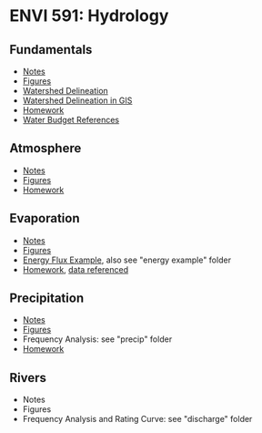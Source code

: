 # ENVI 591: Hydrology

## Fundamentals
- [Notes](https://duq.box.com/s/xtufnmfm20g76vb4w7g9qy22v3rq2saw)  
- [Figures](https://duq.box.com/s/pu7ohsiu4y575zkq7qatgzw8vj42ymk7)  
- [Watershed Delineation](https://duq.box.com/s/0x11y186t6yvj4xji8z2h8drtfbhnyj0)  
- [Watershed Delineation in GIS](https://youtu.be/F94SdRL80Rs)  
- [Homework](https://duq.box.com/s/cxqi7c8f9jfs590ehk3j47mamb7nmyzj)  
- [Water Budget References](https://duq.box.com/s/sfv8xjdkhphkeveyc7pwdjs92uf5shn3)  

## Atmosphere  
- [Notes](https://duq.box.com/s/26pxfk3sjrb6rvm8rxdimoz7fp5qhjbm)  
- [Figures](https://duq.box.com/s/joz8wl82a0lf623fayeecvjfw9kanhea)  
- [Homework](https://duq.box.com/s/nkik2xkupvqbskvkptdlfvsu7gv9xaxt)  

## Evaporation  
- [Notes](https://duq.box.com/s/1t3l6zhrt4hfcldbxln9wbmgs0wdgk9o)    
- [Figures](https://duq.box.com/s/pxd5xjb5o61yqlzfclyqs1w51ni6r4y6)  
- [Energy Flux Example](https://duq.box.com/s/5p726wtk68fv1e7r5xt3phdv038l34lc), also see "energy example" folder  
- [Homework](https://duq.box.com/s/yyozkgl8xn0vwmr7hn5xfyds0i6cc73z), [data referenced](https://duq.box.com/s/91ssfic4fr46s3fs68v33kfkq3af4gcl)  

## Precipitation  
- [Notes](https://duq.box.com/s/waucmt572jkl5yjp87bhr89dr5mty0u5)  
- [Figures](https://duq.box.com/s/c29mtsh6bp20by65tro3bhvzt409j4pa)  
- Frequency Analysis: see "precip" folder  
- [Homework](https://duq.box.com/s/vnvgnqycgk6o0rkk8wrusc7deqsvli7f)  

## Rivers  
- Notes
- Figures
- Frequency Analysis and Rating Curve: see "discharge" folder  


